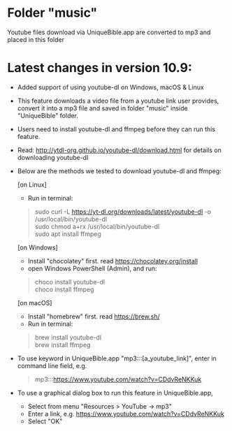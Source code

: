 # Folder "music"
Youtube files download via UniqueBible.app are converted to mp3 and placed in this folder

# Latest changes in version 10.9:
* Added support of using youtube-dl on Windows, macOS & Linux
* This feature downloads a video file from a youtube link user provides, convert it into a mp3 file and saved in folder "music" inside "UniqueBible" folder.
* Users need to install youtube-dl and ffmpeg before they can run this feature.
* Read: http://ytdl-org.github.io/youtube-dl/download.html for details on downloading youtube-dl
* Below are the methods we tested to download youtube-dl and ffmpeg:

    [on Linux]<br>
    - Run in terminal:<br>
    > sudo curl -L https://yt-dl.org/downloads/latest/youtube-dl -o /usr/local/bin/youtube-dl<br>
    > sudo chmod a+rx /usr/local/bin/youtube-dl<br>
    > sudo apt install ffmpeg<br>

    [on Windows]<br>
    - Install "chocolatey" first. read https://chocolatey.org/install<br>
    - open Windows PowerShell (Admin), and run:<br>
    > choco install youtube-dl<br>
    > choco install ffmpeg<br>

    [on macOS]<br>
    - Install "homebrew" first. read https://brew.sh/<br>
    - Run in terminal:<br>
    > brew install youtube-dl<br>
    > brew install ffmpeg<br>

* To use keyword in UniqueBible.app "mp3:::[a_youtube_link]", enter in command line field, e.g.
    > mp3:::https://www.youtube.com/watch?v=CDdvReNKKuk
* To use a graphical dialog box to run this feature in UniqueBible.app,
    - Select from menu "Resources > YouTube -> mp3"
    - Enter a link, e.g. https://www.youtube.com/watch?v=CDdvReNKKuk
    - Select "OK"
